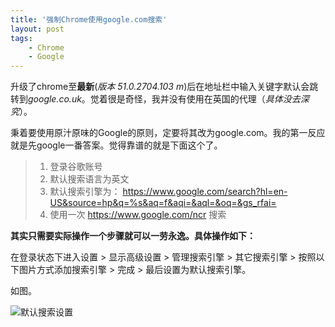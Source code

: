 ```yaml
---
title: '强制Chrome使用google.com搜索'
layout: post
tags:
    - Chrome
    - Google
---
```


 升级了chrome至**最新**(*版本 51.0.2704.103 m*)后在地址栏中输入关键字默认会跳转到*google.co.uk*。觉着很是奇怪，我并没有使用在英国的代理（*具体没去深究*）。

 秉着要使用原汁原味的Google的原则，定要将其改为google.com。我的第一反应就是先google一番答案。觉得靠谱的就是下面这个了。

 > 1. 登录谷歌账号
 > 2. 默认搜索语言为英文
 > 3. 默认搜索引擎为： https://www.google.com/search?hl=en-US&source=hp&q=%s&aq=f&aqi=&aql=&oq=&gs_rfai=
 > 4. 使用一次 https://www.google.com/ncr  搜索

 **其实只需要实际操作一个步骤就可以一劳永逸。具体操作如下：**
 
 在登录状态下进入设置 &gt; 显示高级设置 &gt; 管理搜索引擎 &gt;
 其它搜索引擎 &gt; 按照以下图片方式添加搜索引擎 &gt; 完成 &gt; 最后设置为默认搜索引擎。

 如图。

 ![默认搜索设置](http://o94lfo79s.bkt.clouddn.com/QILW7QQ_6FRHBZZBKXM0J_O.png-watermark)








